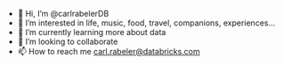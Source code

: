 - 👋 Hi, I’m @carlrabelerDB
- 👀 I’m interested in life, music, food, travel, companions, experiences...
- 🌱 I’m currently learning more about data
- 💞️ I’m looking to collaborate
- 📫 How to reach me carl.rabeler@databricks.com

<!---
carlrabelerDB/carlrabelerDB is a ✨ special ✨ repository because its `README.md` (this file) appears on your GitHub profile.
You can click the Preview link to take a look at your changes.
--->
